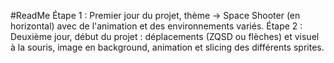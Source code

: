 #ReadMe
Étape 1 : Premier jour du projet, thème → Space Shooter (en horizontal) avec de l'animation et des environnements variés.
Étape 2 : Deuxième jour, début du projet : déplacements (ZQSD ou flèches) et visuel à la souris, image en background, animation et slicing des différents sprites.
